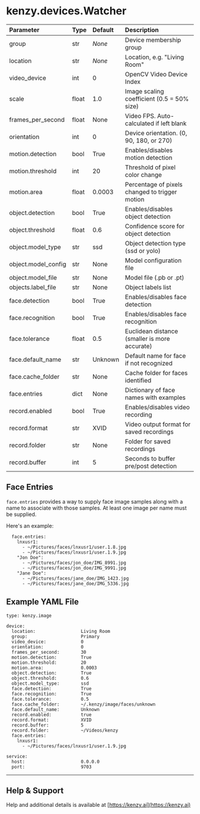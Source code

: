 # kenzy.devices.Watcher

| Parameter           | Type    | Default | Description                                    |
| :------------------ | :------ | :------ | :--------------------------------------------- |
| group               | str     | *None*  | Device membership group                        |
| location            | str     | *None*  | Location, e.g. "Living Room"                   |
| video_device        | int     | 0       | OpenCV Video Device Index                      |
| scale               | float   | 1.0     | Image scaling coefficient (0.5 = 50% size)     |
| frames_per_second   | float   | None    | Video FPS.  Auto-calculated if left blank      |
| orientation         | int     | 0       | Device orientation. (0, 90, 180, or 270)       |
| motion.detection    | bool    | True    | Enables/disables motion detection              |
| motion.threshold    | int     | 20      | Threshold of pixel color change                |
| motion.area         | float   | 0.0003  | Percentage of pixels changed to trigger motion |
| object.detection    | bool    | True    | Enables/disables object detection              |
| object.threshold    | float   | 0.6     | Confidence score for object detection          |
| object.model_type   | str     | ssd     | Object detection type (ssd or yolo)            |
| object.model_config | str     | None    | Model configuration file                       |
| object.model_file   | str     | None    | Model file (.pb or .pt)                        |
| objects.label_file  | str     | None    | Object labels list                             |
| face.detection      | bool    | True    | Enables/disables face detection                |
| face.recognition    | bool    | True    | Enables/disables face recognition              |
| face.tolerance      | float   | 0.5     | Euclidean distance (smaller is more accurate)  |
| face.default_name   | str     | Unknown | Default name for face if not recognized        |
| face.cache_folder   | str     | None    | Cache folder for faces identified              |
| face.entries        | dict    | None    | Dictionary of face names with examples         |
| record.enabled      | bool    | True    | Enables/disables video recording               |
| record.format       | str     | XVID    | Video output format for saved recordings       |
| record.folder       | str     | None    | Folder for saved recordings                    |
| record.buffer       | int     | 5       | Seconds to buffer pre/post detection           |

## Face Entries

```face.entries``` provides a way to supply face image samples along with a name to associate with those samples.  At least one image per name must be supplied.

Here's an example:
```
  face.entries:
    lnxusr1:
      - ~/Pictures/faces/lnxusr1/user.1.8.jpg
      - ~/Pictures/faces/lnxusr1/user.1.9.jpg
    "Jon Doe":
      - ~/Pictures/faces/jon_doe/IMG_8991.jpg
      - ~/Pictures/faces/jon_doe/IMG_9991.jpg
    "Jane Doe":
      - ~/Pictures/faces/jane_doe/IMG_1423.jpg
      - ~/Pictures/faces/jane_doe/IMG_5336.jpg
```

## Example YAML File

```
type: kenzy.image

device: 
  location:                 Living Room
  group:                    Primary
  video_device:             0
  orientation:              0
  frames_per_second:        30
  motion.detection:         True
  motion.threshold:         20
  motion.area:              0.0003
  object.detection:         True
  object.threshold:         0.6
  object.model_type:        ssd
  face.detection:           True
  face.recognition:         True
  face.tolerance:           0.5
  face.cache_folder:        ~/.kenzy/image/faces/unknown
  face.default_name:        Unknown
  record.enabled:           true
  record.format:            XVID
  record.buffer:            5
  record.folder:            ~/Videos/kenzy
  face.entries:
    lnxusr1:
      - ~/Pictures/faces/lnxusr1/user.1.9.jpg

service:
  host:                     0.0.0.0
  port:                     9703
```

-----

## Help &amp; Support
Help and additional details is available at [https://kenzy.ai](https://kenzy.ai)